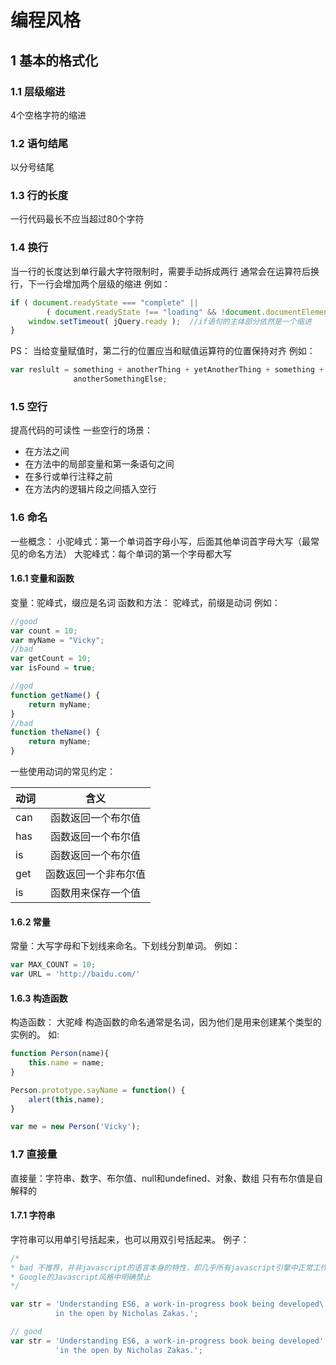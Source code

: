 # 编程风格

## 1 基本的格式化
### 1.1 层级缩进
4个空格字符的缩进

### 1.2 语句结尾
以分号结尾

### 1.3 行的长度
一行代码最长不应当超过80个字符

### 1.4 换行
当一行的长度达到单行最大字符限制时，需要手动拆成两行
通常会在运算符后换行，下一行会增加两个层级的缩进
例如：
```javascript
if ( document.readyState === "complete" ||
		( document.readyState !== "loading" && !document.documentElement.doScroll ) ) {
	window.setTimeout( jQuery.ready );	//if语句的主体部分依然是一个缩进
}
```
PS： 当给变量赋值时，第二行的位置应当和赋值运算符的位置保持对齐
例如：
```javascript
var reslult = something + anotherThing + yetAnotherThing + something +
              anotherSomethingElse;
```

### 1.5 空行
提高代码的可读性
一些空行的场景：
* 在方法之间
* 在方法中的局部变量和第一条语句之间
* 在多行或单行注释之前
* 在方法内的逻辑片段之间插入空行

### 1.6 命名
一些概念：
小驼峰式：第一个单词首字母小写，后面其他单词首字母大写（最常见的命名方法）
大驼峰式：每个单词的第一个字母都大写

#### 1.6.1 变量和函数
变量：驼峰式，缀应是名词
函数和方法： 驼峰式，前缀是动词
例如：
```javascript
//good
var count = 10;
var myName = "Vicky";
//bad
var getCount = 10;
var isFound = true;

//god
function getName() {
	return myName;
}
//bad
function theName() {
	return myName;
}
```

一些使用动词的常见约定：

| 动词  | 含义 |
|-------|:---:|
| can  | 函数返回一个布尔值 |
| has | 函数返回一个布尔值  |
| is  | 函数返回一个布尔值   |
| get  | 函数返回一个非布尔值   |
| is  | 函数用来保存一个值   |

#### 1.6.2 常量
常量：大写字母和下划线来命名。下划线分割单词。
例如：
```javascript
var MAX_COUNT = 10;
var URL = 'http://baidu.com/'
```

#### 1.6.3 构造函数
构造函数： 大驼峰
构造函数的命名通常是名词，因为他们是用来创建某个类型的实例的。
如:
```javascript
function Person(name){
	this.name = name;
}

Person.prototype.sayName = function() {
	alert(this,name);
}

var me = new Person('Vicky');
```

### 1.7 直接量
直接量：字符串、数字、布尔值、null和undefined、对象、数组
只有布尔值是自解释的

#### 1.7.1 字符串
字符串可以用单引号括起来，也可以用双引号括起来。
例子：
```javascript
/*
* bad 不推荐，并非javascript的语言本身的特性，却几乎所有javascript引擎中正常工作。
* Google的Javascript风格中明确禁止
*/

var str = 'Understanding ES6, a work-in-progress book being developed\
		  in the open by Nicholas Zakas.';

// good
var str = 'Understanding ES6, a work-in-progress book being developed' +
		  'in the open by Nicholas Zakas.';

```